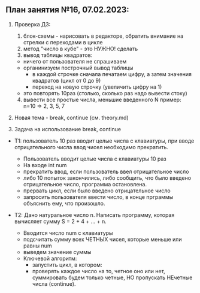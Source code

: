 ## План занятия №16, 07.02.2023:
1. Проверка ДЗ: 
   1. блок-схемы - нарисовать в редакторе, обратить внимание на стрелки с переходами в цикле
   2. метод "число в кубе" - это НУЖНО! сделать
   3. вывод таблицы квадратов:
   - ничего от пользователя не спрашиваем
   - органинизуем построчный вывод таблицы
     - в каждой строчке сначала печатаем цифру, а затем значения квадратов (цикл от 0 до 9)
     - переход на новую строчку (увеличить цифру на 1)
   - это повторять 10раз (столько, сколько раз надо вывести стоку)
   4. вывести все простые числа, меньшие введенного N
     пример: n=10 => 2, 3, 5, 7

2. Новая тема - break, continue
   (см. theory.md)

3. Задача на использование break, continue
- T1: пользователь 10 раз вводит целые числа с клавиатуры, 
при вводе отрицательного числа ввод чисел необходимо прекратить.
  - Пользователь вводит целые числа с клавиатуры 10 раз
  - На входе int num
  - прекратить ввод, если пользователь ввел отрицательное число
  - либо 10 попыток закончились, либо сообщить, что было введено отрицательное число, программа остановлена.
  - прервать цикл, если было введено отрицательное число
  - запросить пользователя ввести число, в конце прграммы объяснить ему, что произошло.

    
- T2: Дано натуральное число n. 
Написать программу, которая вычисляет сумму S = 2 + 4 + … + n.
  - Вводится число num с клавиатуры
  - подсчитать сумму всех ЧЕТНЫХ чисел, которые меньше или равны num
  - выведем значение суммы
  - Ключевой алгоритм: 
    - запустить цикл, в котором:
    - проверять каждое число на то, четное оно или нет, суммировать будем только четные, 
    НО пропускать НЕчетные числа (continue).
  

